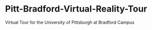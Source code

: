# Pitt-Bradford-Virtual-Reality-Tour
Virtual Tour for the University of Pittsburgh at Bradford Campus
